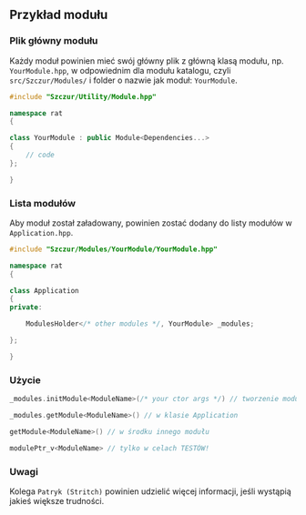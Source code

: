 
Przykład modułu
---------------


### Plik główny modułu

Każdy moduł powinien mieć swój główny plik z główną klasą modułu, np. `YourModule.hpp`, w odpowiednim dla modułu katalogu, czyli `src/Szczur/Modules/` i folder o nazwie jak moduł: `YourModule`.

```cpp
#include "Szczur/Utility/Module.hpp"

namespace rat
{

class YourModule : public Module<Dependencies...>
{
    // code
};

}
```


### Lista modułów

Aby moduł został załadowany, powinien zostać dodany do listy modułów w `Application.hpp`.

```cpp
#include "Szczur/Modules/YourModule/YourModule.hpp"

namespace rat
{

class Application
{
private:

    ModulesHolder</* other modules */, YourModule> _modules;

};

}
```


### Użycie

```cpp
_modules.initModule<ModuleName>(/* your ctor args */) // tworzenie modułu
```
```cpp
_modules.getModule<ModuleName>() // w klasie Application
```
```cpp
getModule<ModuleName>() // w środku innego modułu
```
```cpp
modulePtr_v<ModuleName> // tylko w celach TESTÓW!
```


### Uwagi

Kolega `Patryk (Stritch)` powinien udzielić więcej informacji, jeśli wystąpią jakieś większe trudności.
